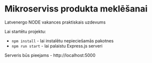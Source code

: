 # Mikroserviss produkta meklēšanai
Latvenergo NODE vakances praktiskais uzdevums

Lai startētu projektu:
- `npm install` - lai instalētu nepieciešamās pakotnes
- `npm run start` - lai palaistu Express.js serveri

Serveris būs pieejams - http://localhost:5000
